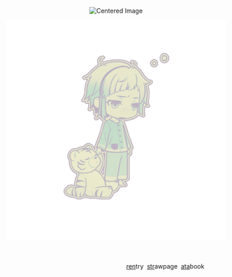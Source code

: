  <p align="center"><img src="https://komarev.com/ghpvc/?username=15chuu&color=C4DCCA&label=wereballs" alt="Centered Image"> <br></p>

![alt image](Untitled662_20250831181737.png)

　 　　 　　 　　 　　 　　 　　 　　 　　 　　 　　 　　 　　 　　 　　 　　 　　 　　 　　 　　 　　 　　 　　 　　 　　 　　 　　 　　 　　 　　 　　 　　 　　 　　 　　 　　 　　 　
                                                                                                               
‎ ‎ ‎‎ ‎ ‎ ‎ ‎‎‎ ‎ ‎‎ ‎ ‎‎ ‎ ‎‎ ‎ ‎ ‎ ‎‎ ‎ ‎ ‎ ‎‎‎ ‎ ‎‎ ‎ ‎‎ ‎ ‎‎ ‎ ‎ ‎ ‎‎ ‎ ‎ ‎ ‎‎‎ ‎ ‎‎ ‎ ‎‎ ‎ ‎‎ ‎ ‎ ‎ ‎‎ ‎ ‎ ‎ ‎‎‎ ‎ ‎‎ ‎ ‎‎ ‎ ‎‎ ‎ ‎ ‎‎‎ ‎ ‎ ‎ ‎‎‎ ‎ ‎‎ ‎ ‎‎ ‎‎‎‎ ‎ ‎ ‎‎‎ ‎ ‎‎ ‎ ‎‎ ‎‎‎‎ ‎ ‎‎‎ ‎  ‎‎ ‎ ‎‎ ‎‎‎‎ ‎ ‎‎‎ ‎ ‎‎‎‎ ‎ ‎‎‎ ‎‎‎‎‎ ‎‎‎‎ ‎‎‎ ‎‎‎‎‎[ren](https://rentry.co/atsushiwereballstoucher)try‎ ‎ [str](https://atsushishusband.straw.page)awpage‎ ‎ [ata](https://atsushiwereballastic.atabook.org/)book
